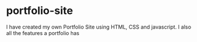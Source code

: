 # portfolio-site
I have created my own Portfolio Site using HTML, CSS and javascript. I also all the features a portfolio has 
